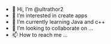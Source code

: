 - 👋 Hi, I’m @ultrathor2
- 👀 I’m interested in create apps
- 🌱 I’m currently learning Java and c++
- 💞️ I’m looking to collaborate on ...
- 📫 How to reach me ...

<!---
ultrathor2/ultrathor2 is a ✨ special ✨ repository because its `README.md` (this file) appears on your GitHub profile.
You can click the Preview link to take a look at your changes.
--->
